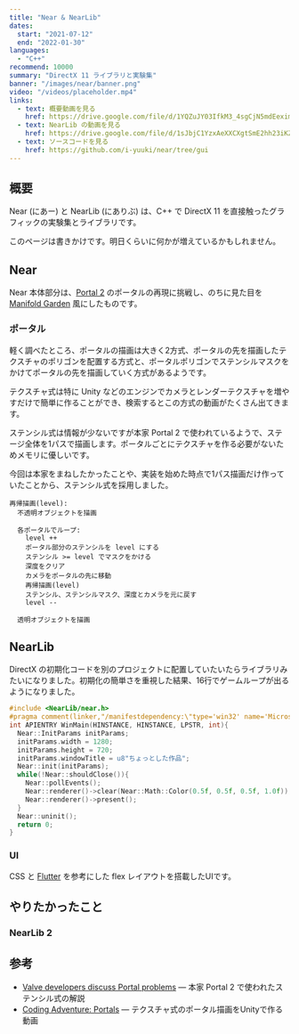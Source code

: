 ```yaml
---
title: "Near & NearLib"
dates:
  start: "2021-07-12"
  end: "2022-01-30"
languages:
  - "C++"
recommend: 10000
summary: "DirectX 11 ライブラリと実験集"
banner: "/images/near/banner.png"
video: "/videos/placeholder.mp4"
links:
  - text: 概要動画を見る
    href: https://drive.google.com/file/d/1YQZuJY03IfkM3_4sgCjN5mdEexim4JS8/view?usp=sharing
  - text: NearLib の動画を見る
    href: https://drive.google.com/file/d/1sJbjC1YzxAeXXCXgtSmE2hh23iKZwtIJ/view?usp=sharing
  - text: ソースコードを見る
    href: https://github.com/i-yuuki/near/tree/gui
---
```


## 概要

Near (にあー) と NearLib (にありぶ) は、C++ で DirectX 11 を直接触ったグラフィックの実験集とライブラリです。

このページは書きかけです。明日くらいに何かが増えているかもしれません。

## Near

Near 本体部分は、[Portal 2](https://store.steampowered.com/app/620/Portal_2/) のポータルの再現に挑戦し、のちに見た目を [Manifold Garden](https://manifold.garden/) 風にしたものです。

### ポータル

軽く調べたところ、ポータルの描画は大きく2方式、ポータルの先を描画したテクスチャのポリゴンを配置する方式と、ポータルポリゴンでステンシルマスクをかけてポータルの先を描画していく方式があるようです。

テクスチャ式は特に Unity などのエンジンでカメラとレンダーテクスチャを増やすだけで簡単に作ることができ、検索するとこの方式の動画がたくさん出てきます。

ステンシル式は情報が少ないですが本家 Portal 2 で使われているようで、ステージ全体を1パスで描画します。ポータルごとにテクスチャを作る必要がないためメモリに優しいです。

今回は本家をまねしたかったことや、実装を始めた時点で1パス描画だけ作っていたことから、ステンシル式を採用しました。

```
再帰描画(level):
  不透明オブジェクトを描画

  各ポータルでループ:
    level ++
    ポータル部分のステンシルを level にする
    ステンシル >= level でマスクをかける
    深度をクリア
    カメラをポータルの先に移動
    再帰描画(level)
    ステンシル、ステンシルマスク、深度とカメラを元に戻す
    level --

  透明オブジェクトを描画
```

## NearLib

DirectX の初期化コードを別のプロジェクトに配置していたいたらライブラリみたいになりました。初期化の簡単さを重視した結果、16行でゲームループが出るようになりました。

```cpp
#include <NearLib/near.h>
#pragma comment(linker,"/manifestdependency:\"type='win32' name='Microsoft.Windows.Common-Controls' version='6.0.0.0' processorArchitecture='*' publicKeyToken='6595b64144ccf1df' language='*'\"")
int APIENTRY WinMain(HINSTANCE, HINSTANCE, LPSTR, int){
  Near::InitParams initParams;
  initParams.width = 1280;
  initParams.height = 720;
  initParams.windowTitle = u8"ちょっとした作品";
  Near::init(initParams);
  while(!Near::shouldClose()){
    Near::pollEvents();
    Near::renderer()->clear(Near::Math::Color(0.5f, 0.5f, 0.5f, 1.0f));
    Near::renderer()->present();
  }
  Near::uninit();
  return 0;
}
```

### UI

CSS と [Flutter](https://flutter.dev/) を参考にした flex レイアウトを搭載したUIです。

## やりたかったこと

### NearLib 2

## 参考

- [Valve developers discuss Portal problems](https://www.youtube.com/watch?v=riijspB9DIQ) ― 本家 Portal 2 で使われたステンシル式の解説
- [Coding Adventure: Portals](https://www.youtube.com/watch?v=cWpFZbjtSQg) ― テクスチャ式のポータル描画をUnityで作る動画
